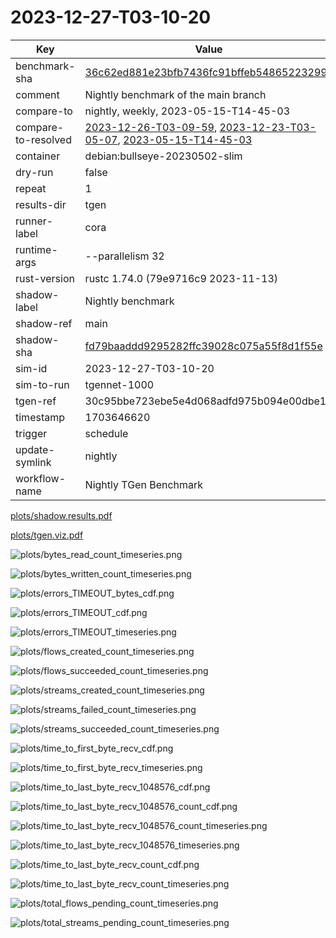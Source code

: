 # 2023-12-27-T03-10-20

| Key | Value |
|-----|-------|
| benchmark-sha | [36c62ed881e23bfb7436fc91bffeb54865223299](https://github.com/shadow/benchmark/commit/36c62ed881e23bfb7436fc91bffeb54865223299) |
| comment | Nightly benchmark of the main branch |
| compare-to | nightly, weekly, 2023-05-15-T14-45-03 |
| compare-to-resolved | [2023-12-26-T03-09-59](/tgen/2023-12-26-T03-09-59/README.md), [2023-12-23-T03-05-07](/tgen/2023-12-23-T03-05-07/README.md), [2023-05-15-T14-45-03](/tgen/2023-05-15-T14-45-03/README.md) |
| container | debian:bullseye-20230502-slim |
| dry-run | false |
| repeat | 1 |
| results-dir | tgen |
| runner-label | cora |
| runtime-args | --parallelism 32 |
| rust-version | rustc 1.74.0 (79e9716c9 2023-11-13) |
| shadow-label | Nightly benchmark |
| shadow-ref | main |
| shadow-sha | [fd79baaddd9295282ffc39028c075a55f8d1f55e](https://github.com/shadow/shadow/commit/fd79baaddd9295282ffc39028c075a55f8d1f55e) |
| sim-id | 2023-12-27-T03-10-20 |
| sim-to-run | tgennet-1000 |
| tgen-ref | 30c95bbe723ebe5e4d068adfd975b094e00dbe10 |
| timestamp | 1703646620 |
| trigger | schedule |
| update-symlink | nightly |
| workflow-name | Nightly TGen Benchmark |

[plots/shadow.results.pdf](plots/shadow.results.pdf)

[plots/tgen.viz.pdf](plots/tgen.viz.pdf)

![plots/bytes_read_count_timeseries.png](plots/bytes_read_count_timeseries.png)

![plots/bytes_written_count_timeseries.png](plots/bytes_written_count_timeseries.png)

![plots/errors_TIMEOUT_bytes_cdf.png](plots/errors_TIMEOUT_bytes_cdf.png)

![plots/errors_TIMEOUT_cdf.png](plots/errors_TIMEOUT_cdf.png)

![plots/errors_TIMEOUT_timeseries.png](plots/errors_TIMEOUT_timeseries.png)

![plots/flows_created_count_timeseries.png](plots/flows_created_count_timeseries.png)

![plots/flows_succeeded_count_timeseries.png](plots/flows_succeeded_count_timeseries.png)

![plots/streams_created_count_timeseries.png](plots/streams_created_count_timeseries.png)

![plots/streams_failed_count_timeseries.png](plots/streams_failed_count_timeseries.png)

![plots/streams_succeeded_count_timeseries.png](plots/streams_succeeded_count_timeseries.png)

![plots/time_to_first_byte_recv_cdf.png](plots/time_to_first_byte_recv_cdf.png)

![plots/time_to_first_byte_recv_timeseries.png](plots/time_to_first_byte_recv_timeseries.png)

![plots/time_to_last_byte_recv_1048576_cdf.png](plots/time_to_last_byte_recv_1048576_cdf.png)

![plots/time_to_last_byte_recv_1048576_count_cdf.png](plots/time_to_last_byte_recv_1048576_count_cdf.png)

![plots/time_to_last_byte_recv_1048576_count_timeseries.png](plots/time_to_last_byte_recv_1048576_count_timeseries.png)

![plots/time_to_last_byte_recv_1048576_timeseries.png](plots/time_to_last_byte_recv_1048576_timeseries.png)

![plots/time_to_last_byte_recv_count_cdf.png](plots/time_to_last_byte_recv_count_cdf.png)

![plots/time_to_last_byte_recv_count_timeseries.png](plots/time_to_last_byte_recv_count_timeseries.png)

![plots/total_flows_pending_count_timeseries.png](plots/total_flows_pending_count_timeseries.png)

![plots/total_streams_pending_count_timeseries.png](plots/total_streams_pending_count_timeseries.png)
